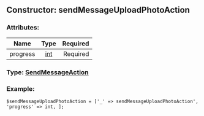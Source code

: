 ## Constructor: sendMessageUploadPhotoAction  

### Attributes:

| Name     |    Type       | Required |
|----------|:-------------:|---------:|
|progress|[int](../types/int.md) | Required|


### Type: [SendMessageAction](../types/SendMessageAction.md)

### Example:


```
$sendMessageUploadPhotoAction = ['_' => sendMessageUploadPhotoAction', 'progress' => int, ];
```